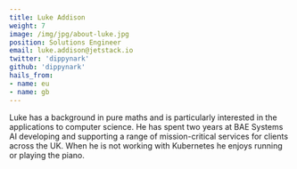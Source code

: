 ```yaml
---
title: Luke Addison
weight: 7
image: /img/jpg/about-luke.jpg
position: Solutions Engineer
email: luke.addison@jetstack.io
twitter: 'dippynark'
github: 'dippynark'
hails_from:
- name: eu
- name: gb
---
```


Luke has a background in pure maths and is particularly interested in the applications to computer science. He has spent two years at BAE Systems AI developing and supporting a range of mission-critical services for clients across the UK. When he is not working with Kubernetes he enjoys running or playing the piano.
